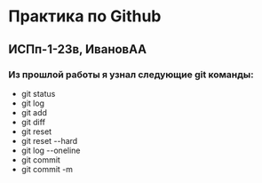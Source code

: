 # Практика по Github
## ИСПп-1-23в, ИвановАА
### Из прошлой работы я узнал следующие git команды:
* git status
* git log
* git add
* git diff
* git reset
* git reset --hard
* git log --oneline
* git commit
* git commit -m